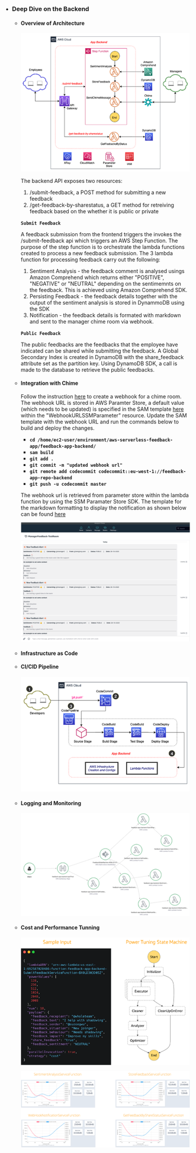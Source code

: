 - ### Deep Dive on the Backend

  - #### Overview of Architecture

    <p align="center">
        <img src="images/backend_hl.png" alt="Backend High Level Architecture"/>
    </p>

    The backend API exposes two resources:

    1. /submit-feedback, a POST method for submitting a new feedback
    2. /get-feedback-by-sharestatus, a GET method for retreiving feedback based on the whether it is public or private

    **`Submit Feedback`**

    A feedback submission from the frontend triggers the invokes the /submit-feedback api which triggers an AWS Step Function. The purpose of the step function is to orchestrate the lambda functions created to process a new feedback submission. The 3 lambda function for processing feedback carry out the following:

    1. Sentiment Analysis - the feedback comment is analysed usings Amazon Comprehend which returns either "POSITIVE", "NEGATIVE" or "NEUTRAL" depending on the sentimemnts on the feedback. This is achieved using Amazon Comprehend SDK.
    2. Persisting Feedback - the feedback details together with the output of the sentiment analysis is stored in DynammoDB using the SDK
    3. Notification - the feedback details is formated with markdown and sent to the manager chime room via webhook.

    **`Public Feedback`**

    The public feedbacks are the feedbacks that the employee have indicated can be shared while submitting the feedback. A Global Secondary Index is created in DynamoDB with the share_feedback attribute set as the partition key. Using DynamoDB SDK, a call is made to the database to retrieve the public feedbacks.

  - #### Integration with Chime

    Follow the instruction [here](https://docs.aws.amazon.com/chime/latest/ug/webhooks.html) to create a webhook for a chime room. The webhook URL is stored in AWS Paramter Store, a default value (which needs to be updated) is specified in the SAM template [here](../feedback-app-backend/template.yaml) within the "WebhookURLSSMParameter" resource. Update the SAM template with the webhook URL and run the commands below to build and deploy the changes.

    - **`cd /home/ec2-user/environment/aws-serverless-feedback-app/feedback-app-backend/`**
    - **`sam build`**
    - **`git add .`**
    - **`git commit -m "updated webhook url"`**
    - **`git remote add codecommit codecommit::eu-west-1://feedback-app-repo-backend`**
    - **`git push -u codecommit master`**

    The webhook url is retrieved from parameter store within the lambda function by using the SSM Paramater Store SDK. The template for the markdown formatting to display the notification as shown below can be found [here](../feedback-app-backend/webhooknotification-service/resources/chime_message_template.txt)

    <p align="center">
        <img src="images/manager_chime_room.png" alt="Chime Room Notification"/>
    </p>

  - #### Infrastructure as Code

  - #### CI/CID Pipeline

    <p align="center">
        <img src="images/backend_dev_pipeline.png" alt="Backend Dev Pipeline"/>
    </p>

  - #### Logging and Monitoring

    <p align="center">
        <img src="images/backend-x-ray-tracing.png" alt="Logging and Monitoring"/>
    </p>

  - #### Cost and Performance Tunning
    <p align="center">
        <img src="images/lambda_power_tunning_input.png" alt="Cost Tunning Input"/>
    </p>
    <p align="center">
        <img src="images/cost_tunning.png" alt="Cost Tunning"/>
    </p>
